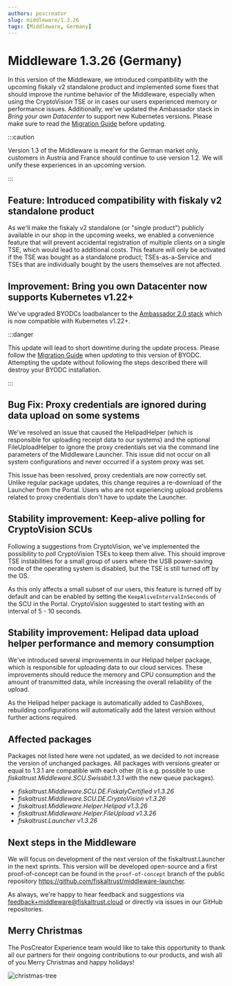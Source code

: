 ```yaml
---
authors: poscreator
slug: middleware/1.3.26
tags: [Middleware, Germany]
---
```


# Middleware 1.3.26 (Germany)
In this version of the Middleware, we introduced compatibility with the upcoming fiskaly v2 standalone product and implemented some fixes that should improve the runtime behavior of the Middleware, especially when using the CryptoVision TSE or in cases our users experienced memory or performance issues. Additionally, we've updated the Ambassador stack in _Bring your own Datacenter_ to support new Kubernetes versions. Please make sure to read the [Migration Guide](https://github.com/fiskaltrust/helm-charts/blob/master/bring-your-own-datacenter/MIGRATION.md#v1326) before updating.

<!--truncate-->

:::caution

Version 1.3 of the Middleware is meant for the German market only, customers in Austria and France should continue to use version 1.2. We will unify these experiences in an upcoming version.

:::

## Feature: Introduced compatibility with fiskaly v2 standalone product
As we'll make the fiskaly v2 standalone (or "single product") publicly available in our shop in the upcoming weeks, we enabled a convenience feature that will prevent accidental registration of multiple clients on a single TSE, which would lead to additional costs. This feature will only be activated if the TSE was bought as a standalone product; TSEs-as-a-Service and TSEs that are individually bought by the users themselves are not affected.

## Improvement: Bring you own Datacenter now supports Kubernetes v1.22+
We've upgraded BYODCs loadbalancer to the [Ambassador 2.0 stack](https://www.getambassador.io/docs/emissary/latest/about/changes-2.x/) which is now compatible with Kubernetes v1.22+.

:::danger

This update will lead to short downtime during the update process.
Please follow the [Migration Guide](https://github.com/fiskaltrust/helm-charts/blob/master/bring-your-own-datacenter/MIGRATION.md#v1326) when *updating* to this version of BYODC. 
Attempting the update without following the steps described there will destroy your BYODC installation.

:::

## Bug Fix: Proxy credentials are ignored during data upload on some systems
We've resolved an issue that caused the HelipadHelper (which is responsible for uploading receipt data to our systems) and the optional FileUploadHelper to ignore the proxy credentials set via the command line parameters of the Middleware Launcher. This issue did not occur on all system configurations and never occurred if a system proxy was set.

This issue has been resolved, proxy credentials are now correctly set. Unlike regular package updates, this change requires a re-download of the Launcher from the Portal. Users who are not experiencing upload problems related to proxy credentials don't have to update the Launcher.

## Stability improvement: Keep-alive polling for CryptoVision SCUs
Following a suggestions from CryptoVision, we've implemented the possibility to _poll_ CryptoVision TSEs to keep them alive. This should improve TSE instabilities for a small group of users where the USB power-saving mode of the operating system is disabled, but the TSE is still turned off by the OS. 

As this only affects a small subset of our users, this feature is turned off by default and can be enabled by setting the `KeepAliveIntervalInSeconds` of the SCU in the Portal. CryptoVision suggested to start testing with an interval of 5 - 10 seconds.


## Stability improvement: Helipad data upload helper performance and memory consumption
We've introduced several improvements in our Helipad helper package, which is responsible for uploading data to our cloud services. These improvements should reduce the memory and CPU consumption and the amount of transmitted data, while increasing the overall reliability of the upload. 

As the Helipad helper package is automatically added to CashBoxes, rebuilding configurations will automatically add the latest version without further actions required.


## Affected packages
Packages not listed here were not updated, as we decided to not increase the version of unchanged packages. All packages with versions greater or equal to 1.3.1 are compatible with each other (it is e.g. possible to use _fiskaltrust.Middleware.SCU.Swissbit.1.3.1_ with the new queue packages).

- _fiskaltrust.Middleware.SCU.DE.FiskalyCertified v1.3.26_
- _fiskaltrust.Middleware.SCU.DE.CryptoVision v1.3.26_
- _fiskaltrust.Middleware.Helper.Helipad v1.3.26_
- _fiskaltrust.Middleware.Helper.FileUpload v1.3.26_
- _fiskaltrust.Launcher v1.3.26_

## Next steps in the Middleware
We will focus on development of the next version of the fiskaltrust.Launcher in the next sprints.
This version will be developed open-source and a first proof-of-concept can be found in the `proof-of-concept` branch of the public repository https://github.com/fiskaltrust/middleware-launcher.

As always, we're happy to hear feedback and suggestions via [feedback+middleware@fiskaltrust.cloud](mailto:feedback+middleware@fiskaltrust.cloud) or directly via issues in our GitHub repositories.

## Merry Christmas
The PosCreator Experience team would like to take this opportunity to thank all our partners for their ongoing contributions to our products, and wish all of you Merry Christmas and happy holidays! 

![christmas-tree](https://imgs.xkcd.com/comics/tree.png)
